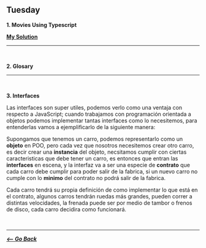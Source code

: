 ## Tuesday

**1. Movies Using Typescript**

**[My Solution](./movies/)**

<hr>
<br>

**2. Glosary**

<hr>
<br>

**3. Interfaces**

Las interfaces son super utiles, podemos verlo como una ventaja con respecto a JavaScript; cuando trabajamos con programación orientada a objetos podemos implementar tantas interfaces como lo necesitemos, para entenderlas vamos a ejemplificarlo de la siguiente manera:

Supongamos que tenemos un carro, podemos representarlo como un **objeto** en POO, pero cada vez que nosotros necesitemos crear otro carro, es decir crear una **instancia** del objeto, necsitamos cumplir con ciertas caracteristicas que debe tener un carro, es entonces que entran las **interfaces** en escena, y la interfaz va a ser una especie de **contrato** que cada carro debe cumplir para poder salir de la fabrica, si un nuevo carro no cumple con lo **minimo** del contrato no podrá salir de la fabrica.

Cada carro tendrá su propia definición de como implementar lo que está en el contrato, algunos carros tendrán ruedas más grandes, pueden correr a distintas velocidades, la frenada puede ser por medio de tambor o frenos de disco, cada carro decidira como funcionará.

<br>
<hr>

**_[<-- Go Back](../../week6/)_**
